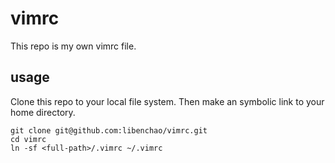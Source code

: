 # vimrc

This repo is my own vimrc file.

## usage

Clone this repo to your local file system. Then make an symbolic link to your home directory.
```
git clone git@github.com:libenchao/vimrc.git
cd vimrc
ln -sf <full-path>/.vimrc ~/.vimrc
```
